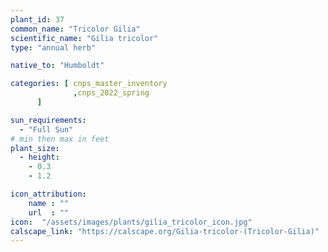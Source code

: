 ```yaml
---
plant_id: 37
common_name: "Tricolor Gilia"
scientific_name: "Gilia tricolor"
type: "annual herb"

native_to: "Humboldt"

categories: [ cnps_master_inventory
              ,cnps_2022_spring
      ]

sun_requirements:
  - "Full Sun"
# min then max in feet
plant_size:
  - height: 
    - 0.3
    - 1.2

icon_attribution:
    name : ""
    url  : ""
icon:  "/assets/images/plants/gilia_tricolor_icon.jpg"
calscape_link: "https://calscape.org/Gilia-tricolor-(Tricolor-Gilia)"
---
```


